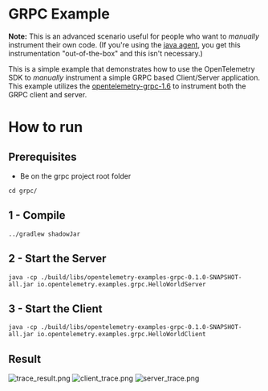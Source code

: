 # GRPC Example

**Note:** This is an advanced scenario useful for people who want to *manually* instrument their own code.
(If you're using the [java agent](https://github.com/open-telemetry/opentelemetry-java-instrumentation), you get this instrumentation "out-of-the-box" and this isn't necessary.)

This is a simple example that demonstrates how to use the OpenTelemetry SDK
to *manually* instrument a simple GRPC based Client/Server application.
This example utilizes the [opentelemetry-grpc-1.6](https://github.com/open-telemetry/opentelemetry-java-instrumentation/blob/main/instrumentation/grpc-1.6/library/README.md#library-instrumentation-for-grpc-160)
to instrument both the GRPC client and server. 

# How to run

## Prerequisites
* Be on the grpc project root folder 
```shell script
cd grpc/
```

## 1 - Compile
```shell script
../gradlew shadowJar
```

## 2 - Start the Server
```shell script
java -cp ./build/libs/opentelemetry-examples-grpc-0.1.0-SNAPSHOT-all.jar io.opentelemetry.examples.grpc.HelloWorldServer
```

## 3 - Start the Client
```shell script
java -cp ./build/libs/opentelemetry-examples-grpc-0.1.0-SNAPSHOT-all.jar io.opentelemetry.examples.grpc.HelloWorldClient
```

## Result
![trace_result.png](trace_result.png)
![client_trace.png](client_trace.png)
![server_trace.png](server_trace.png)
